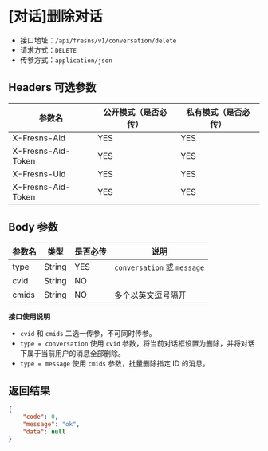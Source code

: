 # [对话]删除对话

- 接口地址：`/api/fresns/v1/conversation/delete`
- 请求方式：`DELETE`
- 传参方式：`application/json`

## Headers 可选参数

| 参数名 | 公开模式（是否必传） | 私有模式（是否必传） |
| --- | --- | --- |
| X-Fresns-Aid | YES | YES |
| X-Fresns-Aid-Token | YES | YES |
| X-Fresns-Uid | YES | YES |
| X-Fresns-Aid-Token | YES | YES |

## Body 参数

| 参数名 | 类型 | 是否必传 | 说明 |
| --- | --- | --- | --- |
| type | String | YES | `conversation` 或 `message` |
| cvid | String | NO |  |
| cmids | String | NO | 多个以英文逗号隔开 |

**接口使用说明**

- `cvid` 和 `cmids` 二选一传参，不可同时传参。
- `type = conversation` 使用 `cvid` 参数，将当前对话框设置为删除，并将对话下属于当前用户的消息全部删除。
- `type = message` 使用 `cmids` 参数，批量删除指定 ID 的消息。

## 返回结果

```json
{
    "code": 0,
    "message": "ok",
    "data": null
}
```
